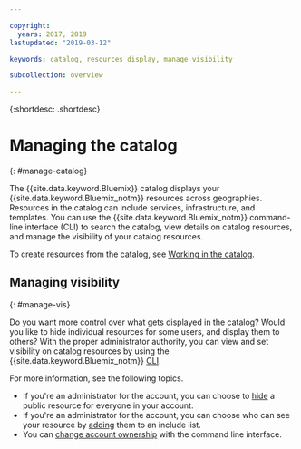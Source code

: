 ```yaml
---

copyright:
  years: 2017, 2019
lastupdated: "2019-03-12"

keywords: catalog, resources display, manage visibility

subcollection: overview

---
```


{:shortdesc: .shortdesc}

# Managing the catalog
{: #manage-catalog}

The {{site.data.keyword.Bluemix}} catalog displays your {{site.data.keyword.Bluemix_notm}} resources across geographies. Resources in the catalog can include services, infrastructure, and templates. You can use the {{site.data.keyword.Bluemix_notm}} command-line interface (CLI) to search the catalog, view details on catalog resources, and manage the visibility of your catalog resources.

To create resources from the catalog, see [Working in the catalog](/docs/overview?topic=overview-ui#catalogcreate).

## Managing visibility
{: #manage-vis}

Do you want more control over what gets displayed in the catalog? Would you like to hide individual resources for some users, and display them to others? With the proper administrator authority, you can view and set visibility on catalog resources by using the {{site.data.keyword.Bluemix_notm}} [CLI](/docs/cli?topic=cloud-cli-ibmcloud-cli).

For more information, see the following topics.

* If you're an administrator for the account, you can choose to [hide](/docs/account?topic=account-exclude) a public resource for everyone in your account.
* If you're an administrator for the account, you can choose who can see your resource by [adding](/docs/account?topic=account-include) them to an include list.
* You can [change account ownership](/docs/account?topic=account-include#owners) with the command line interface.
